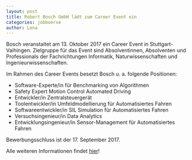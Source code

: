 ```yaml
---
layout: post
title: Robert Bosch GmbH lädt zum Career Event ein
categories: jobboerse
author: Lena
---
```


Bosch veranstaltet am 13. Oktober 2017 ein Career Event in Stuttgart-Vaihingen. Zielgruppe für das Event sind Absolventinnen, Absolventen und Professionals der Fachrichtungen Informatik, Naturwissenschaften und Ingenieurwissenschaften.

Im Rahmen des Career Events besetzt Bosch u. a. folgende Positionen:

* Software-Experte/in für Benchmarking von Algorithmen
* Safety Expert Motion Control Automated Driving
* Entwickler/in Zentralsteuergerät
* Toolentwickler/in Umfeldmodellierung für Automatisiertes Fahren
* Softwareentwickler/in SIL Simulation für Automatisiertes Fahren
* Versuchsingenieur/in Data Analytics
* Entwicklungsingenieur/in Sensor-Management für Automatisiertes Fahren

Bewerbungsschluss ist der 17. September 2017.


Alle weiteren Informationen findet [hier](dokumente/ausschreibungen_jobboerse/2017-08-30_bosch.pdf)!
